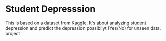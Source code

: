 # Student Depresssion

This is based on a dataset from Kaggle. It's about analyzing student depression and predict the depression possibilyt (Yes/No) for unseen data. project
